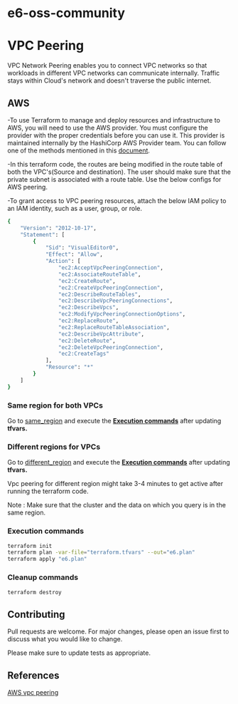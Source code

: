 # e6-oss-community
# VPC Peering

VPC Network Peering enables you to connect VPC networks so that workloads in different VPC networks can communicate internally. Traffic stays within Cloud's network and doesn't traverse the public internet.

## AWS

-To use Terraform to manage and deploy resources and infrastructure to AWS, you will need to use the AWS provider. You must configure the provider with the proper credentials before you can use it. This provider is maintained internally by the HashiCorp AWS Provider team. You can follow one of the methods mentioned in this [document](https://linktodocumentation).

-In this terraform code, the routes are being modified in the route table of both the VPC's(Source and destination). The user should make sure that the private subnet is associated with a route table.
Use the below configs for AWS peering.

-To grant access to VPC peering resources, attach the below IAM policy to an IAM identity, such as a user, group, or role.
```bash
{
    "Version": "2012-10-17",
    "Statement": [
        {
            "Sid": "VisualEditor0",
            "Effect": "Allow",
            "Action": [
                "ec2:AcceptVpcPeeringConnection",
                "ec2:AssociateRouteTable",
                "ec2:CreateRoute",
                "ec2:CreateVpcPeeringConnection",
                "ec2:DescribeRouteTables",
                "ec2:DescribeVpcPeeringConnections",
                "ec2:DescribeVpcs",
                "ec2:ModifyVpcPeeringConnectionOptions",
                "ec2:ReplaceRoute",
                "ec2:ReplaceRouteTableAssociation",
                "ec2:DescribeVpcAttribute",
                "ec2:DeleteRoute",
                "ec2:DeleteVpcPeeringConnection",
                "ec2:CreateTags"
            ],
            "Resource": "*"
        }
    ]
}
```

### Same region for both VPCs

Go to [same_region](https://github.com/e6x-labs/e6-oss-community/tree/main/terraform/aws/vpc_peering/same_region) and execute the [**Execution commands**](#execution-commands) after updating **tfvars.**


### Different regions for VPCs

Go to [different_region](https://github.com/e6x-labs/e6-oss-community/tree/main/terraform/aws/vpc_peering/different_region) and execute the [**Execution commands**](#execution-commands) after updating **tfvars.**

Vpc peering for different region might take 3-4 minutes to get active after running the terraform code.

Note : Make sure that the cluster and the data on which you query is in the same region.

### Execution commands
```bash
terraform init
terraform plan -var-file="terraform.tfvars" --out="e6.plan"
terraform apply "e6.plan"
```
### Cleanup commands
```bash
terraform destroy 
```

## Contributing

Pull requests are welcome. For major changes, please open an issue first
to discuss what you would like to change.

Please make sure to update tests as appropriate.

## References
[AWS vpc peering](https://registry.terraform.io/providers/hashicorp/aws/latest/docs/resources/vpc_peering_connection)
